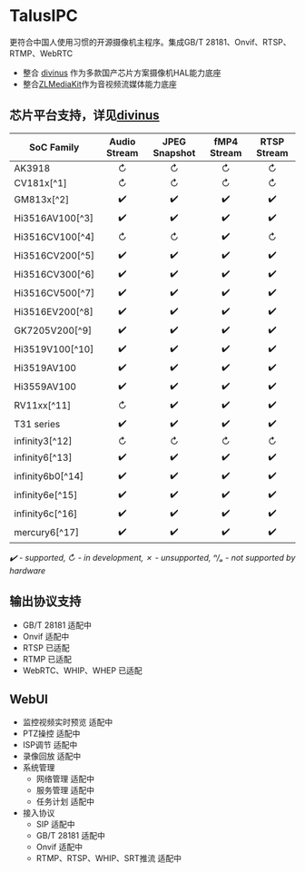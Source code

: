 # TalusIPC
更符合中国人使用习惯的开源摄像机主程序。集成GB/T 28181、Onvif、RTSP、RTMP、WebRTC
* 整合 [divinus](https://github.com/TalusL/divinus/) 作为多款国产芯片方案摄像机HAL能力底座
* 整合[ZLMediaKit](https://github.com/ZLMediaKit/ZLMediaKit)作为音视频流媒体能力底座

## 芯片平台支持，详见[divinus](https://github.com/TalusL/divinus/)

| SoC Family              | Audio Stream | JPEG Snapshot | fMP4 Stream | RTSP Stream |
|-------------------------|:------------:|:-------------:|:-----------:|:-----------:|
| AK3918                  | ↻            | ↻            | ↻           | ↻           | 
| CV181x[^1]              | ↻            | ↻            | ↻           | ↻           | 
| GM813x[^2]              | ✔️           | ✔️           | ✔️          | ✔️          | 
| Hi3516AV100[^3]         | ✔️           | ✔️           | ✔️          | ✔️          | 
| Hi3516CV100[^4]         | ↻            | ↻            | ✔️          | ↻           | 
| Hi3516CV200[^5]         | ✔️           | ✔️           | ✔️          | ✔️          | 
| Hi3516CV300[^6]         | ✔️           | ✔️           | ✔️          | ✔️          | 
| Hi3516CV500[^7]         | ✔️           | ✔️           | ✔️          | ✔️          | 
| Hi3516EV200[^8]         | ✔️           | ✔️           | ✔️          | ✔️          | 
| GK7205V200[^9]          | ✔️           | ✔️           | ✔️          | ✔️          | 
| Hi3519V100[^10]         | ✔️           | ✔️           | ✔️          | ✔️          | 
| Hi3519AV100             | ✔️           | ✔️           | ✔️          | ✔️          | 
| Hi3559AV100             | ✔️           | ✔️           | ✔️          | ✔️          | 
| RV11xx[^11]             | ↻            | ✔️           | ✔️          | ✔️          | 
| T31 series              | ✔️           | ✔️           | ✔️          | ✔️          | 
| infinity3[^12]          | ↻            | ↻            | ↻           | ↻           | 
| infinity6[^13]          | ✔️           | ✔️           | ✔️          | ✔️          | 
| infinity6b0[^14]        | ✔️           | ✔️           | ✔️          | ✔️          | 
| infinity6e[^15]         | ✔️           | ✔️           | ✔️          | ✔️          | 
| infinity6c[^16]         | ✔️           | ✔️           | ✔️          | ✔️          | 
| mercury6[^17]           | ✔️           | ✔️           | ✔️          | ✔️          | 

_✔️ - supported, ↻ - in development, ✗ - unsupported, ⁿ/ₐ - not supported by hardware_


## 输出协议支持
- GB/T 28181 适配中
- Onvif 适配中
- RTSP 已适配
- RTMP 已适配
- WebRTC、WHIP、WHEP 已适配

## WebUI
- 监控视频实时预览 适配中
- PTZ操控 适配中
- ISP调节 适配中
- 录像回放 适配中
- 系统管理
  - 网络管理 适配中
  - 服务管理 适配中
  - 任务计划 适配中
- 接入协议
  - SIP 适配中
  - GB/T 28181 适配中
  - Onvif 适配中
  - RTMP、RTSP、WHIP、SRT推流 适配中